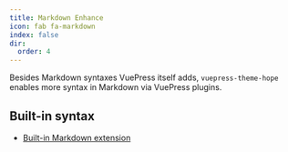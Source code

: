 ```yaml
---
title: Markdown Enhance
icon: fab fa-markdown
index: false
dir:
  order: 4
---
```


Besides Markdown syntaxes VuePress itself adds, `vuepress-theme-hope` enables more syntax in Markdown via VuePress plugins.

<!-- more -->

## Built-in syntax

- [Built-in Markdown extension](../../cookbook/vuepress/markdown.md)

<Catalog />
